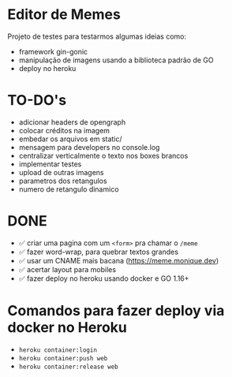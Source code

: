# Editor de Memes

Projeto de testes para testarmos algumas ideias como:

- framework gin-gonic
- manipulação de imagens usando a biblioteca padrão de GO
- deploy no heroku

# TO-DO's

* adicionar headers de opengraph
* colocar créditos na imagem
* embedar os arquivos em static/
* mensagem para developers no console.log
* centralizar verticalmente o texto nos boxes brancos
* implementar testes
* upload de outras imagens
* parametros dos retangulos
* numero de retangulo dinamico

# DONE

* ✅ criar uma pagina com um `<form>` pra chamar o `/meme`
* ✅ fazer word-wrap, para quebrar textos grandes
* ✅ usar um CNAME mais bacana (https://meme.monique.dev)
* ✅ acertar layout para mobiles
* ✅ fazer deploy no heroku usando docker e GO 1.16+

# Comandos para fazer deploy via docker no Heroku

* `heroku container:login`
* `heroku container:push web`
* `heroku container:release web`

